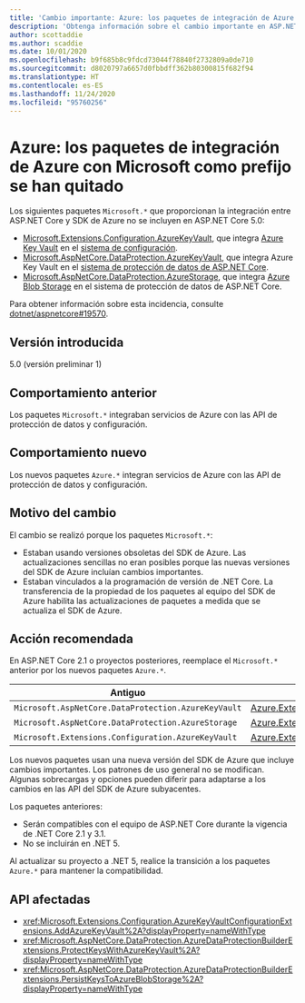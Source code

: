 ```yaml
---
title: 'Cambio importante: Azure: los paquetes de integración de Azure con Microsoft como prefijo se han quitado'
description: 'Obtenga información sobre el cambio importante en ASP.NET Core 5.0 titulado Azure: los paquetes de integración de Azure con Microsoft como prefijo se han quitado'
author: scottaddie
ms.author: scaddie
ms.date: 10/01/2020
ms.openlocfilehash: b9f685b8c9fdcd73044f78840f2732809a0de710
ms.sourcegitcommit: d8020797a6657d0fbbdff362b80300815f682f94
ms.translationtype: HT
ms.contentlocale: es-ES
ms.lasthandoff: 11/24/2020
ms.locfileid: "95760256"
---
```

# <a name="azure-microsoft-prefixed-azure-integration-packages-removed"></a>Azure: los paquetes de integración de Azure con Microsoft como prefijo se han quitado

Los siguientes paquetes `Microsoft.*` que proporcionan la integración entre ASP.NET Core y SDK de Azure no se incluyen en ASP.NET Core 5.0:

* [Microsoft.Extensions.Configuration.AzureKeyVault](https://www.nuget.org/packages/Microsoft.Extensions.Configuration.AzureKeyVault/), que integra [Azure Key Vault](/azure/key-vault/) en el [sistema de configuración](/aspnet/core/fundamentals/configuration/).
* [Microsoft.AspNetCore.DataProtection.AzureKeyVault](https://www.nuget.org/packages/Microsoft.AspNetCore.DataProtection.AzureKeyVault/), que integra Azure Key Vault en el [sistema de protección de datos de ASP.NET Core](/aspnet/core/security/data-protection/introduction).
* [Microsoft.AspNetCore.DataProtection.AzureStorage](https://www.nuget.org/packages/Microsoft.AspNetCore.DataProtection.AzureStorage/), que integra [Azure Blob Storage](/azure/storage/blobs/) en el sistema de protección de datos de ASP.NET Core.

Para obtener información sobre esta incidencia, consulte [dotnet/aspnetcore#19570](https://github.com/dotnet/aspnetcore/issues/19570).

## <a name="version-introduced"></a>Versión introducida

5.0 (versión preliminar 1)

## <a name="old-behavior"></a>Comportamiento anterior

Los paquetes `Microsoft.*` integraban servicios de Azure con las API de protección de datos y configuración.

## <a name="new-behavior"></a>Comportamiento nuevo

Los nuevos paquetes `Azure.*` integran servicios de Azure con las API de protección de datos y configuración.

## <a name="reason-for-change"></a>Motivo del cambio

El cambio se realizó porque los paquetes `Microsoft.*`:

* Estaban usando versiones obsoletas del SDK de Azure. Las actualizaciones sencillas no eran posibles porque las nuevas versiones del SDK de Azure incluían cambios importantes.
* Estaban vinculados a la programación de versión de .NET Core. La transferencia de la propiedad de los paquetes al equipo del SDK de Azure habilita las actualizaciones de paquetes a medida que se actualiza el SDK de Azure.

## <a name="recommended-action"></a>Acción recomendada

En ASP.NET Core 2.1 o proyectos posteriores, reemplace el `Microsoft.*` anterior por los nuevos paquetes `Azure.*`.

| Antiguo | Nuevo |
|--|--|
| `Microsoft.AspNetCore.DataProtection.AzureKeyVault` | [Azure.Extensions.AspNetCore.DataProtection.Keys](https://www.nuget.org/packages/Azure.Extensions.AspNetCore.DataProtection.Keys) |
| `Microsoft.AspNetCore.DataProtection.AzureStorage` | [Azure.Extensions.AspNetCore.DataProtection.Blobs](https://www.nuget.org/packages/Azure.Extensions.AspNetCore.DataProtection.Blobs) |
| `Microsoft.Extensions.Configuration.AzureKeyVault` | [Azure.Extensions.AspNetCore.Configuration.Secrets](https://www.nuget.org/packages/Azure.Extensions.AspNetCore.Configuration.Secrets) |

Los nuevos paquetes usan una nueva versión del SDK de Azure que incluye cambios importantes. Los patrones de uso general no se modifican. Algunas sobrecargas y opciones pueden diferir para adaptarse a los cambios en las API del SDK de Azure subyacentes.

Los paquetes anteriores:

* Serán compatibles con el equipo de ASP.NET Core durante la vigencia de .NET Core 2.1 y 3.1.
* No se incluirán en .NET 5.

Al actualizar su proyecto a .NET 5, realice la transición a los paquetes `Azure.*` para mantener la compatibilidad.

## <a name="affected-apis"></a>API afectadas

- <xref:Microsoft.Extensions.Configuration.AzureKeyVaultConfigurationExtensions.AddAzureKeyVault%2A?displayProperty=nameWithType>
- <xref:Microsoft.AspNetCore.DataProtection.AzureDataProtectionBuilderExtensions.ProtectKeysWithAzureKeyVault%2A?displayProperty=nameWithType>
- <xref:Microsoft.AspNetCore.DataProtection.AzureDataProtectionBuilderExtensions.PersistKeysToAzureBlobStorage%2A?displayProperty=nameWithType>

<!--

### Category

ASP.NET Core

### Affected APIs

- `Overload:Microsoft.Extensions.Configuration.AzureKeyVaultConfigurationExtensions.AddAzureKeyVault`
- `Overload:Microsoft.AspNetCore.DataProtection.AzureDataProtectionBuilderExtensions.ProtectKeysWithAzureKeyVault`
- `Overload:Microsoft.AspNetCore.DataProtection.AzureDataProtectionBuilderExtensions.PersistKeysToAzureBlobStorage`

-->
